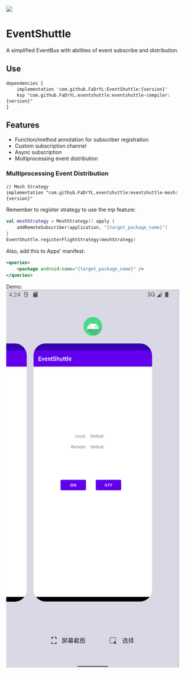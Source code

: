 [![](https://jitpack.io/v/FaDrYL/EventShuttle.svg)](https://jitpack.io/#FaDrYL/EventShuttle)
# EventShuttle
A simplified EventBus with abilities of event subscribe and distribution.

## Use
```
dependencies {
    implementation 'com.github.FaDrYL:EventShuttle:{version}'
    ksp "com.github.FaDrYL.eventshuttle:eventshuttle-compiler:{version}"
}
```

## Features
- Function/method annotation for subscriber registration
- Custom subscription channel
- Async subscription
- Multiprocessing event distribution

### Multiprocessing Event Distribution
```
// Mesh Strategy
implementation "com.github.FaDrYL.eventshuttle:eventshuttle-mesh:{version}"
```

Remember to register strategy to use the mp feature:
```kotlin
val meshStrategy = MeshStrategy().apply {
    addRemoteSubscriber(application, "{target_package_name}")
}
EventShuttle.registerFlightStrategy(meshStrategy)
```

Also, add this to Apps' manifest:
```xml
<queries>
    <package android:name="{target_package_name}" />
</queries>
```

Demo:
![demo gif for multiprocessing](./res/mp.gif "demo gif for multiprocessing")
